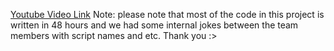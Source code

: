 [Youtube Video Link](https://www.youtube.com/watch?v=g5GhCrNha_o&ab_channel=SelinDo%C4%9FaOrhan)
Note: please note that most of the code in this project is written in 48 hours and we had some internal jokes between the team members with script names and etc. Thank you :>
